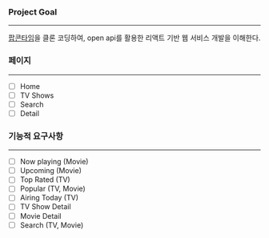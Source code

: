 ### Project Goal

---

[팝콘타임](https://popcorntime-online.ch)을 클론 코딩하여, open api를 활용한 리액트 기반 웹 서비스 개발을 이해한다.

### 페이지

---

- [ ] Home
- [ ] TV Shows
- [ ] Search
- [ ] Detail

### 기능적 요구사항

---

- [ ] Now playing (Movie)
- [ ] Upcoming (Movie)
- [ ] Top Rated (TV)
- [ ] Popular (TV, Movie)
- [ ] Airing Today (TV)
- [ ] TV Show Detail
- [ ] Movie Detail
- [ ] Search (TV, Movie)
